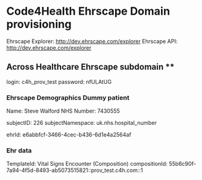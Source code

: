 # Code4Health Ehrscape Domain provisioning

Ehrscape Explorer: http://dev.ehrscape.com/explorer
Ehrscape API: http://dev.ehrscape.com/explorer

## Across Healthcare Ehrscape subdomain **

login: c4h_prov_test
password: nfULAtUG

### Ehrscape Demographics Dummy patient

Name: Steve Walford
NHS Number: 7430555

subjectID: 226
subjectNamespace: uk.nhs.hospital_number

ehrId: e6abbfcf-3466-4cec-b436-6d1e4a2564af

### Ehr data

TemplateId: Vital Signs Encounter (Composition)
compositionId: 55b6c90f-7a94-4f5d-8493-ab5073515821::prov_test.c4h.com::1